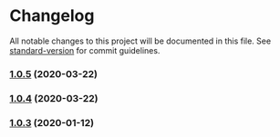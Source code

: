 # Changelog

All notable changes to this project will be documented in this file. See [standard-version](https://github.com/conventional-changelog/standard-version) for commit guidelines.

### [1.0.5](https://github.com/Sayan751/app-settings-loader/compare/v1.0.4...v1.0.5) (2020-03-22)

### [1.0.4](https://github.com/Sayan751/app-settings-loader/compare/v1.0.3...v1.0.4) (2020-03-22)

### [1.0.3](https://github.com/Sayan751/app-settings-loader/compare/v1.0.2...v1.0.3) (2020-01-12)
